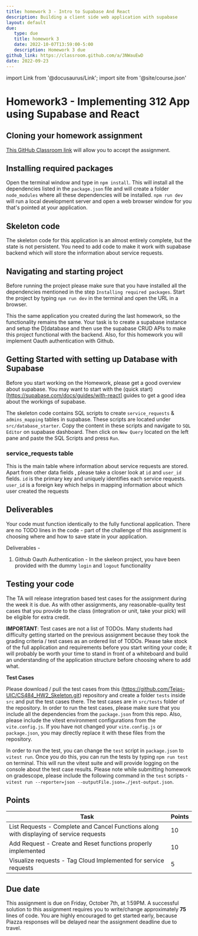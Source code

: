 ```yaml
---
title: homework 3 - Intro to Supabase And React
description: Building a client side web application with supabase
layout: default
due:
   type: due
   title: homework 3
   date: 2022-10-07T13:59:00-5:00
   description: Homework 3 due
github_link: https://classroom.github.com/a/3NWauEwD
date: 2022-09-23
---
```

import Link from '@docusaurus/Link';
import site from '@site/course.json'

# Homework3 - Implementing 312 App using Supabase and React


## Cloning your homework assignment

[This GitHub Classroom link]() will allow you to accept the assignment.


## Installing required packages

Open the terminal window and type in `npm install`. This will install all the dependencies listed in the `package.json` file and will create a folder `node_modules` where all these dependencies will be installed. `npm run dev` will run a local development server and open a web browser window for you that's pointed at your application.

## Skeleton code

The skeleton code for this application is an almost entirely complete, but the state is not persistent. You need to add code to make it work with supabase backend which will store the information about service requests.

## Navigating and starting project

Before running the project please make sure that you have installed all the dependencies mentioned in the step `Installing required packages`. Start the project by typing `npm run dev` in the terminal and open the URL in a browser. 

This the same application you created during the last homework, so the functionality remains the same. Your task is to create a supabase instance and setup the D]database and then use the supabase CRUD APIs to make this project functional with the backend. Also, for this homework you will implement Oauth authentication with Github. 

## Getting Started with setting up Database with Supabase

Before you start working on the Homework, please get a good overview about supabase. You may want to start with the (quick start)[https://supabase.com/docs/guides/with-react] guides to get a good idea about the workings of supabase. 

The skeleton code contains SQL scripts to create `service_requests` & `admins_mapping` tables in supabase. These scripts are located under `src/database_starter`. Copy the content in these scripts and navigate to  `SQL Editor` on supabase dashboard. Then click on `New Query` located on the left pane and paste the SQL Scripts and press `Run`.

### service_requests table
This is the main table where information about service requests are stored. Apart from other data fields , please take a closer look at `id` and `user_id` fields. `id` is the primary key and uniquely identifies each service requests. `user_id` is a foreign key which helps in mapping information about which user created the requests



## Deliverables

Your code must function identically to the fully functional application. There are no TODO lines in the code - part of the challenge of this assignment is choosing where and how to save state in your application.

Deliverables - 

1. Github Oauth Authentication - In the skeleon project, you have been provided with the dummy `login` and `logout` functionality  


## Testing your code

The TA will release integration based test cases for the assignment during the week it is due. As with other assignments, any reasonable-quality test cases that you provide to the class (integration or unit, take your pick) will be eligible for extra credit.

**IMPORTANT**: Test cases are not a list of TODOs. Many students had difficulty getting started on the previous assignment because they took the grading criteria / test cases as an ordered list of TODOs. Please take stock of the full application and requirements before you start writing your code; it will probably be worth your time to stand in front of a whiteboard and build an understanding of the application structure before choosing where to add what.

**Test Cases**

Please download / pull the test cases from this (https://github.com/Tejas-UIC/CS484_HW2_Skeleton.git) repository and create a folder `tests` inside `src` and put the test cases there. The test cases are in `src/tests` folder of the repository. In order to run the test cases, please make sure that you include all the dependencies from the `package.json` from this repo. Also, please include the vitest environment configurations from the `vite.config.js`. If you have not changed your `vite.config.js` or `package.json`, you may directly replace it with these files from the repository. 

In order to run the test, you can change the `test` script in `package.json` to `vitest run`. Once you do this, you can run the tests by typing `npm run test` on terminal. This will run the vitest suite and will provide logging on the console about the test case results. Please note while submitting homework on gradescope, please include the following command in the `test` scripts - `vitest run --reporter=json --outputFile.json=./jest-output.json`. 

## Points 


| Task | Points   |
| ---- | ----------------   |
| List Requests - Complete and Cancel Functions along with displaying of service requests     | 10   |
| Add Request - Create and Reset functions properly implemented | 10 |
| Visualize requests - Tag Cloud Implemented for service requests | 5 |


## Due date

This assignment is due on Friday, October 7th, at 1:59PM. A successful solution to this assignment requires you to write/change approximately **75** lines of code. You are highly encouraged to get started early, because Piazza responses will be delayed near the assignment deadline due to travel.